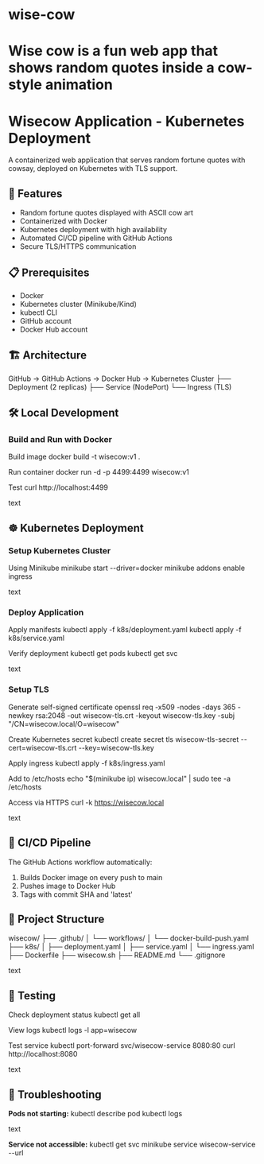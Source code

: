 
# wise-cow
Wise cow is a fun web app that shows random quotes inside a cow-style animation
=======
# Wisecow Application - Kubernetes Deployment

A containerized web application that serves random fortune quotes with cowsay, deployed on Kubernetes with TLS support.

## 🚀 Features

- Random fortune quotes displayed with ASCII cow art
- Containerized with Docker
- Kubernetes deployment with high availability
- Automated CI/CD pipeline with GitHub Actions
- Secure TLS/HTTPS communication

## 📋 Prerequisites

- Docker
- Kubernetes cluster (Minikube/Kind)
- kubectl CLI
- GitHub account
- Docker Hub account

## 🏗️ Architecture
GitHub → GitHub Actions → Docker Hub → Kubernetes Cluster
├── Deployment (2 replicas)
├── Service (NodePort)
└── Ingress (TLS)

## 🛠️ Local Development

### Build and Run with Docker

Build image
docker build -t wisecow:v1 .

Run container
docker run -d -p 4499:4499 wisecow:v1

Test
curl http://localhost:4499

text

## ☸️ Kubernetes Deployment

### Setup Kubernetes Cluster

Using Minikube
minikube start --driver=docker
minikube addons enable ingress

text

### Deploy Application

Apply manifests
kubectl apply -f k8s/deployment.yaml
kubectl apply -f k8s/service.yaml

Verify deployment
kubectl get pods
kubectl get svc

text

### Setup TLS

Generate self-signed certificate
openssl req -x509 -nodes -days 365 -newkey rsa:2048
-out wisecow-tls.crt
-keyout wisecow-tls.key
-subj "/CN=wisecow.local/O=wisecow"

Create Kubernetes secret
kubectl create secret tls wisecow-tls-secret
--cert=wisecow-tls.crt
--key=wisecow-tls.key

Apply ingress
kubectl apply -f k8s/ingress.yaml

Add to /etc/hosts
echo "$(minikube ip) wisecow.local" | sudo tee -a /etc/hosts

Access via HTTPS
curl -k https://wisecow.local

text

## 🔄 CI/CD Pipeline

The GitHub Actions workflow automatically:
1. Builds Docker image on every push to main
2. Pushes image to Docker Hub
3. Tags with commit SHA and 'latest'

## 📁 Project Structure

wisecow/
├── .github/
│ └── workflows/
│ └── docker-build-push.yaml
├── k8s/
│ ├── deployment.yaml
│ ├── service.yaml
│ └── ingress.yaml
├── Dockerfile
├── wisecow.sh
├── README.md
└── .gitignore

text

## 🧪 Testing

Check deployment status
kubectl get all

View logs
kubectl logs -l app=wisecow

Test service
kubectl port-forward svc/wisecow-service 8080:80
curl http://localhost:8080

text

## 🔧 Troubleshooting

**Pods not starting:**
kubectl describe pod <pod-name>
kubectl logs <pod-name>

text

**Service not accessible:**
kubectl get svc
minikube service wisecow-service --url
